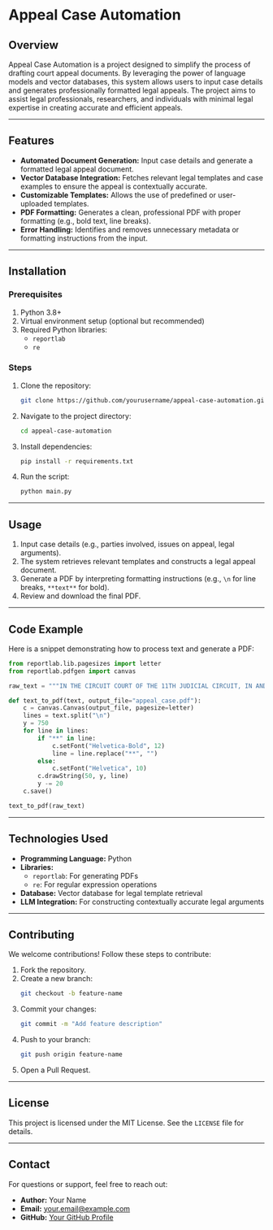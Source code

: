 # Appeal Case Automation

## **Overview**
Appeal Case Automation is a project designed to simplify the process of drafting court appeal documents. By leveraging the power of language models and vector databases, this system allows users to input case details and generates professionally formatted legal appeals. The project aims to assist legal professionals, researchers, and individuals with minimal legal expertise in creating accurate and efficient appeals.

---

## **Features**

- **Automated Document Generation:** Input case details and generate a formatted legal appeal document.
- **Vector Database Integration:** Fetches relevant legal templates and case examples to ensure the appeal is contextually accurate.
- **Customizable Templates:** Allows the use of predefined or user-uploaded templates.
- **PDF Formatting:** Generates a clean, professional PDF with proper formatting (e.g., bold text, line breaks).
- **Error Handling:** Identifies and removes unnecessary metadata or formatting instructions from the input.

---

## **Installation**

### Prerequisites
1. Python 3.8+
2. Virtual environment setup (optional but recommended)
3. Required Python libraries:
   - `reportlab`
   - `re`

### Steps
1. Clone the repository:
   ```bash
   git clone https://github.com/yourusername/appeal-case-automation.git
   ```
2. Navigate to the project directory:
   ```bash
   cd appeal-case-automation
   ```
3. Install dependencies:
   ```bash
   pip install -r requirements.txt
   ```
4. Run the script:
   ```bash
   python main.py
   ```

---

## **Usage**

1. Input case details (e.g., parties involved, issues on appeal, legal arguments).
2. The system retrieves relevant templates and constructs a legal appeal document.
3. Generate a PDF by interpreting formatting instructions (e.g., `\n` for line breaks, `**text**` for bold).
4. Review and download the final PDF.

---

## **Code Example**

Here is a snippet demonstrating how to process text and generate a PDF:

```python
from reportlab.lib.pagesizes import letter
from reportlab.pdfgen import canvas

raw_text = """IN THE CIRCUIT COURT OF THE 11TH JUDICIAL CIRCUIT, IN AND FOR FLORIDA\n\n**HARRY, Appellant**\n\n**v.**\n\n**STATE OF FLORIDA, Appellee**\n"""

def text_to_pdf(text, output_file="appeal_case.pdf"):
    c = canvas.Canvas(output_file, pagesize=letter)
    lines = text.split("\n")
    y = 750
    for line in lines:
        if "**" in line:
            c.setFont("Helvetica-Bold", 12)
            line = line.replace("**", "")
        else:
            c.setFont("Helvetica", 10)
        c.drawString(50, y, line)
        y -= 20
    c.save()

text_to_pdf(raw_text)
```

---

## **Technologies Used**

- **Programming Language:** Python
- **Libraries:**
  - `reportlab`: For generating PDFs
  - `re`: For regular expression operations
- **Database:** Vector database for legal template retrieval
- **LLM Integration:** For constructing contextually accurate legal arguments

---

## **Contributing**

We welcome contributions! Follow these steps to contribute:
1. Fork the repository.
2. Create a new branch:
   ```bash
   git checkout -b feature-name
   ```
3. Commit your changes:
   ```bash
   git commit -m "Add feature description"
   ```
4. Push to your branch:
   ```bash
   git push origin feature-name
   ```
5. Open a Pull Request.

---

## **License**
This project is licensed under the MIT License. See the `LICENSE` file for details.

---

## **Contact**

For questions or support, feel free to reach out:
- **Author:** Your Name
- **Email:** your.email@example.com
- **GitHub:** [Your GitHub Profile](https://github.com/yourusername)

